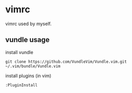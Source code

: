 # vimrc
vimrc used by myself.

## vundle usage

install vundle

```
git clone https://github.com/VundleVim/Vundle.vim.git ~/.vim/bundle/Vundle.vim
```

install plugins (in vim)

```
:PluginInstall
```
